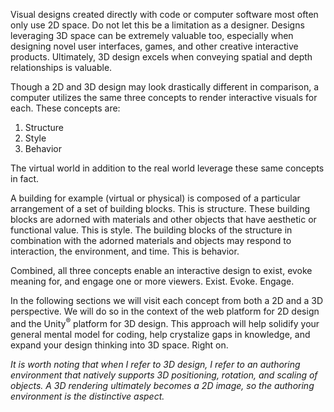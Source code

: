 Visual designs created directly with code or computer software most often only use 2D space. Do not let this be a limitation as a designer. Designs leveraging 3D space can be extremely valuable too, especially when designing novel user interfaces, games, and other creative interactive products. Ultimately, 3D design excels when conveying spatial and depth relationships is valuable.

Though a 2D and 3D design may look drastically different in comparison, a computer utilizes the same three concepts to render interactive visuals for each. These concepts are:
1. Structure
2. Style
3. Behavior

The virtual world in addition to the real world leverage these same concepts in fact.

A building for example (virtual or physical) is composed of a particular arrangement of a set of building blocks. This is structure. These building blocks are adorned with materials and other objects that have aesthetic or functional value. This is style. The building blocks of the structure in combination with the adorned materials and objects may respond to interaction, the environment, and time. This is behavior.

Combined, all three concepts enable an interactive design to exist, evoke meaning for, and engage one or more viewers. Exist. Evoke. Engage.

In the following sections we will visit each concept from both a 2D and a 3D perspective. We will do so in the context of the web platform for 2D design and the Unity<sup>®</sup> platform for 3D design. This approach will help solidify your general mental model for coding, help crystalize gaps in knowledge, and expand your design thinking into 3D space. Right on.

*It is worth noting that when I refer to 3D design, I refer to an authoring environment that natively supports 3D positioning, rotation, and scaling of objects. A 3D rendering ultimately becomes a 2D image, so the authoring environment is the distinctive aspect.*
